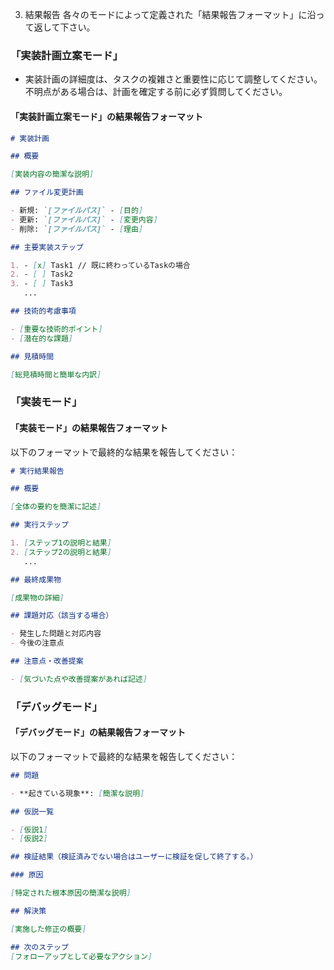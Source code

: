 3. 結果報告
各々のモードによって定義された「結果報告フォーマット」に沿って返して下さい。

### 「実装計画立案モード」
- 実装計画の詳細度は、タスクの複雑さと重要性に応じて調整してください。不明点がある場合は、計画を確定する前に必ず質問してください。

#### 「実装計画立案モード」の結果報告フォーマット

```markdown
# 実装計画

## 概要

[実装内容の簡潔な説明]

## ファイル変更計画

- 新規: `[ファイルパス]` - [目的]
- 更新: `[ファイルパス]` - [変更内容]
- 削除: `[ファイルパス]` - [理由]

## 主要実装ステップ

1. - [x] Task1 // 既に終わっているTaskの場合
2. - [ ] Task2
3. - [ ] Task3
   ...

## 技術的考慮事項

- [重要な技術的ポイント]
- [潜在的な課題]

## 見積時間

[総見積時間と簡単な内訳]
```

### 「実装モード」

#### 「実装モード」の結果報告フォーマット

以下のフォーマットで最終的な結果を報告してください：

```markdown
# 実行結果報告

## 概要

[全体の要約を簡潔に記述]

## 実行ステップ

1. [ステップ1の説明と結果]
2. [ステップ2の説明と結果]
   ...

## 最終成果物

[成果物の詳細]

## 課題対応（該当する場合）

- 発生した問題と対応内容
- 今後の注意点

## 注意点・改善提案

- [気づいた点や改善提案があれば記述]
```

### 「デバッグモード」

#### 「デバッグモード」の結果報告フォーマット

以下のフォーマットで最終的な結果を報告してください：

```markdown
## 問題

- **起きている現象**: [簡潔な説明]

## 仮説一覧

- [仮説1]
- [仮説2]

## 検証結果（検証済みでない場合はユーザーに検証を促して終了する。）

### 原因

[特定された根本原因の簡潔な説明]

## 解決策

[実施した修正の概要]

## 次のステップ
[フォローアップとして必要なアクション]
```



